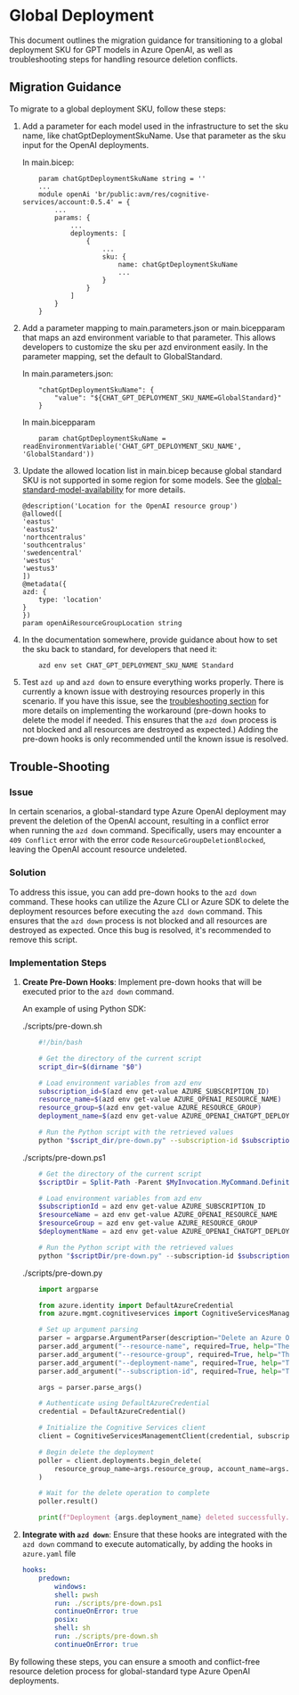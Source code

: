 # Global Deployment

This document outlines the migration guidance for transitioning to a global deployment SKU for GPT models in Azure OpenAI, as well as troubleshooting steps for handling resource deletion conflicts.

## Migration Guidance

To migrate to a global deployment SKU, follow these steps:

1. Add a parameter for each model used in the infrastructure to set the sku name, like chatGptDeploymentSkuName. Use that parameter as the sku input for the OpenAI deployments.

    In main.bicep:

    ```
        param chatGptDeploymentSkuName string = ''
        ...
        module openAi 'br/public:avm/res/cognitive-services/account:0.5.4' = {
            ...
            params: {
                ...
                deployments: [
                    {
                        ...
                        sku: {
                            name: chatGptDeploymentSkuName
                            ...
                        }
                    }
                ]
            }
        }
    ```
   
1. Add a parameter mapping to main.parameters.json or main.bicepparam that maps an azd environment variable to that parameter. This allows developers to customize the sku per azd environment easily. In the parameter mapping, set the default to GlobalStandard.

    In main.parameters.json:    
    ```
        "chatGptDeploymentSkuName": {
            "value": "${CHAT_GPT_DEPLOYMENT_SKU_NAME=GlobalStandard}"
        }
    ````

    In main.bicepparam
    ```
        param chatGptDeploymentSkuName = readEnvironmentVariable('CHAT_GPT_DEPLOYMENT_SKU_NAME', 'GlobalStandard'))
    ```

1. Update the allowed location list in main.bicep because global standard SKU is not supported in some region for some models. See the [global-standard-model-availability](https://learn.microsoft.com/azure/ai-services/openai/concepts/models?tabs=python-secure#global-standard-model-availability) for more details.

    ```
    @description('Location for the OpenAI resource group')
    @allowed([
    'eastus'
    'eastus2'
    'northcentralus'
    'southcentralus'
    'swedencentral'
    'westus'
    'westus3'
    ])
    @metadata({
    azd: {
        type: 'location'
    }
    })
    param openAiResourceGroupLocation string
    ```

1. In the documentation somewhere, provide guidance about how to set the sku back to standard, for developers that need it:
   
    ```shell
        azd env set CHAT_GPT_DEPLOYMENT_SKU_NAME Standard
    ```

1. Test `azd up` and `azd down` to ensure everything works properly. There is currently a known issue with destroying resources properly in this scenario. If you have this issue, see the [troubleshooting section](#trouble-shooting) for more details on implementing the workaround (pre-down hooks to delete the model if needed. This ensures that the `azd down` process is not blocked and all resources are destroyed as expected.) Adding the pre-down hooks is only recommended until the known issue is resolved.

## Trouble-Shooting

### Issue

In certain scenarios, a global-standard type Azure OpenAI deployment may prevent the deletion of the OpenAI account, resulting in a conflict error when running the `azd down` command. Specifically, users may encounter a `409 Conflict` error with the error code `ResourceGroupDeletionBlocked`, leaving the OpenAI account resource undeleted.

### Solution

To address this issue, you can add pre-down hooks to the `azd down` command. These hooks can utilize the Azure CLI or Azure SDK to delete the deployment resources before executing the `azd down` command. This ensures that the `azd down` process is not blocked and all resources are destroyed as expected. Once this bug is resolved, it's recommended to remove this script.

### Implementation Steps

1. **Create Pre-Down Hooks**: Implement pre-down hooks that will be executed prior to the `azd down` command.

    An example of using Python SDK:

    ./scripts/pre-down.sh
    ```sh
        #!/bin/bash

        # Get the directory of the current script
        script_dir=$(dirname "$0")

        # Load environment variables from azd env
        subscription_id=$(azd env get-value AZURE_SUBSCRIPTION_ID)
        resource_name=$(azd env get-value AZURE_OPENAI_RESOURCE_NAME)
        resource_group=$(azd env get-value AZURE_RESOURCE_GROUP)
        deployment_name=$(azd env get-value AZURE_OPENAI_CHATGPT_DEPLOYMENT)

        # Run the Python script with the retrieved values
        python "$script_dir/pre-down.py" --subscription-id $subscription_id --resource-name $resource_name --resource-group $resource_group --deployment-name $deployment_name
    ```

    ./scripts/pre-down.ps1
    ```powershell
        # Get the directory of the current script
        $scriptDir = Split-Path -Parent $MyInvocation.MyCommand.Definition

        # Load environment variables from azd env
        $subscriptionId = azd env get-value AZURE_SUBSCRIPTION_ID
        $resourceName = azd env get-value AZURE_OPENAI_RESOURCE_NAME
        $resourceGroup = azd env get-value AZURE_RESOURCE_GROUP
        $deploymentName = azd env get-value AZURE_OPENAI_CHATGPT_DEPLOYMENT

        # Run the Python script with the retrieved values
        python "$scriptDir/pre-down.py" --subscription-id $subscriptionId --resource-name $resourceName --resource-group $resourceGroup --deployment-name $deploymentName
    ```

    ./scripts/pre-down.py
    ```python
        import argparse

        from azure.identity import DefaultAzureCredential
        from azure.mgmt.cognitiveservices import CognitiveServicesManagementClient

        # Set up argument parsing
        parser = argparse.ArgumentParser(description="Delete an Azure OpenAI deployment.")
        parser.add_argument("--resource-name", required=True, help="The name of the Azure OpenAI resource.")
        parser.add_argument("--resource-group", required=True, help="The name of the Azure resource group.")
        parser.add_argument("--deployment-name", required=True, help="The name of the deployment to delete.")
        parser.add_argument("--subscription-id", required=True, help="The Azure subscription ID.")

        args = parser.parse_args()

        # Authenticate using DefaultAzureCredential
        credential = DefaultAzureCredential()

        # Initialize the Cognitive Services client
        client = CognitiveServicesManagementClient(credential, subscription_id=args.subscription_id)

        # Begin delete the deployment
        poller = client.deployments.begin_delete(
            resource_group_name=args.resource_group, account_name=args.resource_name, deployment_name=args.deployment_name
        )

        # Wait for the delete operation to complete
        poller.result()

        print(f"Deployment {args.deployment_name} deleted successfully.")
    ```

2. **Integrate with `azd down`**: Ensure that these hooks are integrated with the `azd down` command to execute automatically, by adding the hooks in `azure.yaml` file

    ```yaml
    hooks:
        predown:
            windows:
            shell: pwsh
            run: ./scripts/pre-down.ps1
            continueOnError: true
            posix:
            shell: sh
            run: ./scripts/pre-down.sh
            continueOnError: true
    ```

By following these steps, you can ensure a smooth and conflict-free resource deletion process for global-standard type Azure OpenAI deployments.
